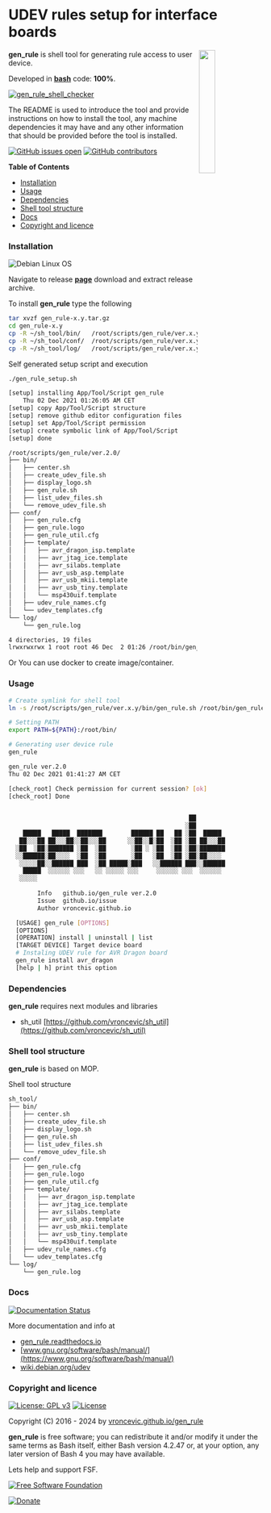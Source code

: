 # UDEV rules setup for interface boards

<img align="right" src="https://raw.githubusercontent.com/vroncevic/gen_rule/dev/docs/gen_rule_logo.png" width="25%">

**gen_rule** is shell tool for generating rule access to user device.

Developed in **[bash](https://en.wikipedia.org/wiki/Bash_(Unix_shell))** code: **100%**.

[![gen_rule_shell_checker](https://github.com/vroncevic/gen_rule/actions/workflows/gen_rule_shell_checker.yml/badge.svg)](https://github.com/vroncevic/gen_rule/actions/workflows/gen_rule_shell_checker.yml)

The README is used to introduce the tool and provide instructions on
how to install the tool, any machine dependencies it may have and any
other information that should be provided before the tool is installed.

[![GitHub issues open](https://img.shields.io/github/issues/vroncevic/gen_rule.svg)](https://github.com/vroncevic/gen_rule/issues) [![GitHub contributors](https://img.shields.io/github/contributors/vroncevic/gen_rule.svg)](https://github.com/vroncevic/gen_rule/graphs/contributors)

<!-- START doctoc generated TOC please keep comment here to allow auto update -->
<!-- DON'T EDIT THIS SECTION, INSTEAD RE-RUN doctoc TO UPDATE -->
**Table of Contents**

- [Installation](#installation)
- [Usage](#usage)
- [Dependencies](#dependencies)
- [Shell tool structure](#shell-tool-structure)
- [Docs](#docs)
- [Copyright and licence](#copyright-and-licence)

<!-- END doctoc generated TOC please keep comment here to allow auto update -->

### Installation

![Debian Linux OS](https://raw.githubusercontent.com/vroncevic/gen_rule/dev/docs/debtux.png)

Navigate to release **[page](https://github.com/vroncevic/gen_rule/releases)** download and extract release archive.

To install **gen_rule** type the following

```bash
tar xvzf gen_rule-x.y.tar.gz
cd gen_rule-x.y
cp -R ~/sh_tool/bin/   /root/scripts/gen_rule/ver.x.y/
cp -R ~/sh_tool/conf/  /root/scripts/gen_rule/ver.x.y/
cp -R ~/sh_tool/log/   /root/scripts/gen_rule/ver.x.y/
```

Self generated setup script and execution

```bash
./gen_rule_setup.sh

[setup] installing App/Tool/Script gen_rule
	Thu 02 Dec 2021 01:26:05 AM CET
[setup] copy App/Tool/Script structure
[setup] remove github editor configuration files
[setup] set App/Tool/Script permission
[setup] create symbolic link of App/Tool/Script
[setup] done

/root/scripts/gen_rule/ver.2.0/
├── bin/
│   ├── center.sh
│   ├── create_udev_file.sh
│   ├── display_logo.sh
│   ├── gen_rule.sh
│   ├── list_udev_files.sh
│   └── remove_udev_file.sh
├── conf/
│   ├── gen_rule.cfg
│   ├── gen_rule.logo
│   ├── gen_rule_util.cfg
│   ├── template/
│   │   ├── avr_dragon_isp.template
│   │   ├── avr_jtag_ice.template
│   │   ├── avr_silabs.template
│   │   ├── avr_usb_asp.template
│   │   ├── avr_usb_mkii.template
│   │   ├── avr_usb_tiny.template
│   │   └── msp430uif.template
│   ├── udev_rule_names.cfg
│   └── udev_templates.cfg
└── log/
    └── gen_rule.log

4 directories, 19 files
lrwxrwxrwx 1 root root 46 Dec  2 01:26 /root/bin/gen_rule -> /root/scripts/gen_rule/ver.2.0/bin/gen_rule.sh
```

Or You can use docker to create image/container.

### Usage

```bash
# Create symlink for shell tool
ln -s /root/scripts/gen_rule/ver.x.y/bin/gen_rule.sh /root/bin/gen_rule

# Setting PATH
export PATH=${PATH}:/root/bin/

# Generating user device rule
gen_rule 

gen_rule ver.2.0
Thu 02 Dec 2021 01:41:27 AM CET

[check_root] Check permission for current session? [ok]
[check_root] Done

                                                              
                                                  ██          
                                                 ░██          
    █████   █████  ███████        ██████ ██   ██ ░██  █████   
   ██░░░██ ██░░░██░░██░░░██      ░░██░░█░██  ░██ ░██ ██░░░██  
  ░██  ░██░███████ ░██  ░██       ░██ ░ ░██  ░██ ░██░███████  
  ░░██████░██░░░░  ░██  ░██       ░██   ░██  ░██ ░██░██░░░░   
   ░░░░░██░░██████ ███  ░██ █████░███   ░░██████ ███░░██████  
    █████  ░░░░░░ ░░░   ░░ ░░░░░ ░░░     ░░░░░░ ░░░  ░░░░░░   
   ░░░░░                                                       
	                                      
		Info   github.io/gen_rule ver.2.0 
		Issue  github.io/issue
		Author vroncevic.github.io

  [USAGE] gen_rule [OPTIONS]
  [OPTIONS]
  [OPERATION] install | uninstall | list
  [TARGET DEVICE] Target device board
  # Instaling UDEV rule for AVR Dragon board
  gen_rule install avr_dragon
  [help | h] print this option
```

### Dependencies

**gen_rule** requires next modules and libraries
* sh_util [https://github.com/vroncevic/sh_util](https://github.com/vroncevic/sh_util)

### Shell tool structure

**gen_rule** is based on MOP.

Shell tool structure

```bash
sh_tool/
├── bin/
│   ├── center.sh
│   ├── create_udev_file.sh
│   ├── display_logo.sh
│   ├── gen_rule.sh
│   ├── list_udev_files.sh
│   └── remove_udev_file.sh
├── conf/
│   ├── gen_rule.cfg
│   ├── gen_rule.logo
│   ├── gen_rule_util.cfg
│   ├── template/
│   │   ├── avr_dragon_isp.template
│   │   ├── avr_jtag_ice.template
│   │   ├── avr_silabs.template
│   │   ├── avr_usb_asp.template
│   │   ├── avr_usb_mkii.template
│   │   ├── avr_usb_tiny.template
│   │   └── msp430uif.template
│   ├── udev_rule_names.cfg
│   └── udev_templates.cfg
└── log/
    └── gen_rule.log
```

### Docs

[![Documentation Status](https://readthedocs.org/projects/gen_rule/badge/?version=latest)](https://gen-rule.readthedocs.io/projects/gen_rule/en/latest/?badge=latest)

More documentation and info at
* [gen_rule.readthedocs.io](https://gen-rule.readthedocs.io/en/latest/)
* [www.gnu.org/software/bash/manual/](https://www.gnu.org/software/bash/manual/)
* [wiki.debian.org/udev](https://wiki.debian.org/udev)

### Copyright and licence

[![License: GPL v3](https://img.shields.io/badge/License-GPLv3-blue.svg)](https://www.gnu.org/licenses/gpl-3.0) [![License](https://img.shields.io/badge/License-Apache%202.0-blue.svg)](https://opensource.org/licenses/Apache-2.0)

Copyright (C) 2016 - 2024 by [vroncevic.github.io/gen_rule](https://vroncevic.github.io/gen_rule)

**gen_rule** is free software; you can redistribute it and/or modify
it under the same terms as Bash itself, either Bash version 4.2.47 or,
at your option, any later version of Bash 4 you may have available.

Lets help and support FSF.

[![Free Software Foundation](https://raw.githubusercontent.com/vroncevic/gen_rule/dev/docs/fsf-logo_1.png)](https://my.fsf.org/)

[![Donate](https://www.paypalobjects.com/en_US/i/btn/btn_donateCC_LG.gif)](https://my.fsf.org/donate/)
